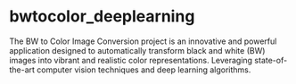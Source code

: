 # bwtocolor_deeplearning
The BW to Color Image Conversion project is an innovative and powerful application designed to automatically transform black and white (BW) images into vibrant and realistic color representations. Leveraging state-of-the-art computer vision techniques and deep learning algorithms.
